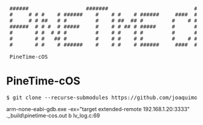 <pre>
 ######                  #######                           #######  #####  
 #     # # #    # ######    #    # #    # ######     ####  #     # #     # 
 #     # # ##   # #         #    # ##  ## #         #    # #     # #       
 ######  # # #  # #####     #    # # ## # #####     #      #     #  #####  
 #       # #  # # #         #    # #    # #         #      #     #       # 
 #       # #   ## #         #    # #    # #         #    # #     # #     # 
 #       # #    # ######    #    # #    # ######     ####  #######  #####  

 PineTime-cOS
</pre>

PineTime-cOS 
========================================


<pre>
$ git clone --recurse-submodules https://github.com/joaquimorg/PineTime-cOS.git
</pre>


arm-none-eabi-gdb.exe -ex="target extended-remote 192.168.1.20:3333" .\_build\pinetime-cos.out
b lv_log.c:69
